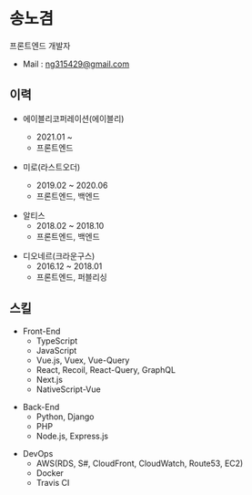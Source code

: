 # 송노겸

프론트엔드 개발자

- Mail : ng315429@gmail.com

## 이력

- 에이블리코퍼레이션(에이블리)

  - 2021.01 ~
  - 프론트엔드

- 미로(라스트오더)
  - 2019.02 ~ 2020.06
  - 프론트엔드, 백엔드

* 알티스
  - 2018.02 ~ 2018.10
  - 프론트엔드, 백엔드

- 디오네르(크라운구스)
  - 2016.12 ~ 2018.01
  - 프론트엔드, 퍼블리싱

## 스킬

- Front-End
  - TypeScript
  - JavaScript
  - Vue.js, Vuex, Vue-Query
  - React, Recoil, React-Query, GraphQL
  - Next.js
  - NativeScript-Vue

* Back-End
  - Python, Django
  - PHP
  - Node.js, Express.js

- DevOps
  - AWS(RDS, S#, CloudFront, CloudWatch, Route53, EC2)
  - Docker
  - Travis CI

